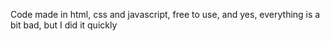Code made in html, css and javascript, free to use, and yes, everything is a bit bad, but I did it quickly

